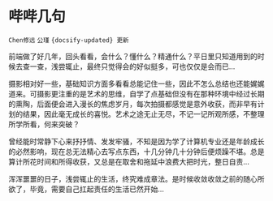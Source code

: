 # 哔哔几句

`Chen修远` `公瑾` `{docsify-updated} 更新`

前端做了好几年，回头看看，会什么？懂什么？精通什么？平日里只知道用到的时候去查一查，浅尝辄止，最终只觉得会的好似挺多，可也仅仅是会而已...
  
摄影相对好一些，基础知识方面多看看总能记住一些，因此不怎么总结也还能娓娓道来。可摄影更注重的是艺术的思维，自学了点基础但没有在那种环境中经过长期的熏陶，后面便会进入漫长的焦虑岁月，每次拍摄都感觉是意外收获，而非早有计划的结果，因此毫无成长的喜悦。艺术之途无止无尽，不记一记所观所感，不整理所学所看，何来突破？
  
曾经能时常静下心来抒抒情、发发牢骚，不知是因为学了计算机专业还是年龄成长的必然影响，现在总无法精心去写点东西，十几分钟几十分钟后便烦躁不堪。总是算计所花时间和所得收获，又总是在取舍和拖延中浪费大把时光，整日自责...
  
浑浑噩噩的日子，浅尝辄止的生活，终究难成章法。是时候收敛收敛之前的随心所欲了，毕竟，需要自己扛起责任的生活已然开始...  